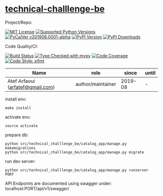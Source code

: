 # [technical-challlenge-be][repo_ref]

Project/Repo:

[![MIT License][license_img]][license_ref]
[![Supported Python Versions][pyversions_img]][pyversions_ref]
[![PyCalVer v201908.0001-alpha][version_img]][version_ref]
[![PyPI Version][pypi_img]][pypi_ref]
[![PyPI Downloads][downloads_img]][downloads_ref]

Code Quality/CI:

[![Build Status][build_img]][build_ref]
[![Type Checked with mypy][mypy_img]][mypy_ref]
[![Code Coverage][codecov_img]][codecov_ref]
[![Code Style: sjfmt][style_img]][style_ref]


|               Name               |    role           |      since       | until |
|----------------------------------|-------------------|------------------|-------|
| Atef Arfaoui (arfatef@gmail.com) | author/maintainer | 2019-08 | -     |


<!--
  To update the TOC:
  $ pip install md-toc
  $ md_toc --in-place README.md gitlab
-->


[](TOC)

[](TOC)


[repo_ref]: https://github.com/technical_challenge_be/technical-challlenge-be

[build_img]: https://github.com/technical_challenge_be/technical-challlenge-be/badges/master/pipeline.svg
[build_ref]: https://github.com/technical_challenge_be/technical-challlenge-be/pipelines

[codecov_img]: https://github.com/technical_challenge_be/technical-challlenge-be/badges/master/coverage.svg
[codecov_ref]: https://technical_challenge_be.github.io/technical-challlenge-be/cov

[license_img]: https://img.shields.io/badge/License-MIT-blue.svg
[license_ref]: https://github.com/technical_challenge_be/technical-challlenge-be/blob/master/LICENSE

[mypy_img]: https://img.shields.io/badge/mypy-checked-green.svg
[mypy_ref]: https://technical_challenge_be.github.io/technical-challlenge-be/mypycov

[style_img]: https://img.shields.io/badge/code%20style-%20sjfmt-f71.svg
[style_ref]: https://gitlab.com/mbarkhau/straitjacket/

[pypi_img]: https://img.shields.io/badge/PyPI-wheels-green.svg
[pypi_ref]: https://pypi.org/project/technical-challlenge-be/#files

[downloads_img]: https://pepy.tech/badge/technical-challlenge-be/month
[downloads_ref]: https://pepy.tech/project/technical-challlenge-be

[version_img]: https://img.shields.io/static/v1.svg?label=PyCalVer&message=v201908.0001-alpha&color=blue
[version_ref]: https://pypi.org/project/pycalver/

[pyversions_img]: https://img.shields.io/pypi/pyversions/technical-challlenge-be.svg
[pyversions_ref]: https://pypi.python.org/pypi/technical-challlenge-be

install env:
```shell script
make install
```

activate env:
```shell script
source activate
```

prepare db:
```shell script
python src/technical_challlenge_be/catalog_app/manage.py makemigrations
python src/technical_challlenge_be/catalog_app/manage.py migrate
```

run dev server:
```shell script
python src/technical_challlenge_be/catalog_app/manage.py runserver PORT
```

API Endpoints are documented using swagger under:
localhost:PORT/api/v1/swagger/
